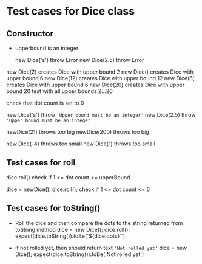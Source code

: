 # Test cases for Dice class

## Constructor

- upperbound is an integer

  new Dice('s') throw Error
  new Dice(2.5) throw Error

new Dice(2) creates Dice with upper bound 2
new Dice() creates Dice with upper bound 6
new Dice(12) creates Dice with upper bound 12
new Dice(6) creates Dice with upper bound 6
new Dice(20) creates Dice with upper bound 20
test with all upper bounds 2...20

check that dot count is set to 0

new Dice('s') throw `'Upper bound must be an integer'`
new Dice(2.5) throw `'Upper bound must be an integer'`

newDice(21) throws too big
newDice(200) throws too big

new Dice(-4) throws too small
new Dice(1) throws too small

## Test cases for roll

dice.roll()
check if 1 <= dot count <= upperBound

dice = newDice();
dice.roll();
check if 1 <= dot count <= 6

## Test cases for toString()

- Roll the dice and then compare the dots to the string returned from toString method
  dice = new Dice();
  dice.roll();
  expect(dice.toString()).toBe(`${dice.dots}``)

- if not rolled yet, then should return text `'Not rolled yet'`
  dice = new Dice();
  expect(dice.toString()).toBe('Not rolled yet')
